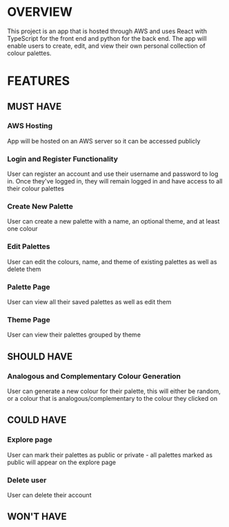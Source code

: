 # OVERVIEW

This project is an app that is hosted through AWS and uses React with TypeScript for the front end and python for the back end. The app will enable users to create, edit, and view their own personal collection of colour palettes.

# FEATURES

## MUST HAVE

### AWS Hosting

App will be hosted on an AWS server so it can be accessed publicly

### Login and Register Functionality

User can register an account and use their username and password to log in. Once they've logged in, they will remain logged in and have access to all their colour palettes

### Create New Palette

User can create a new palette with a name, an optional theme, and at least one colour

### Edit Palettes

User can edit the colours, name, and theme of existing palettes as well as delete them

### Palette Page

User can view all their saved palettes as well as edit them

### Theme Page

User can view their palettes grouped by theme

## SHOULD HAVE

### Analogous and Complementary Colour Generation

User can generate a new colour for their palette, this will either be random, or a colour that is analogous/complementary to the colour they clicked on

## COULD HAVE

### Explore page

User can mark their palettes as public or private - all palettes marked as public will appear on the explore page

### Delete user

User can delete their account

## WON'T HAVE
